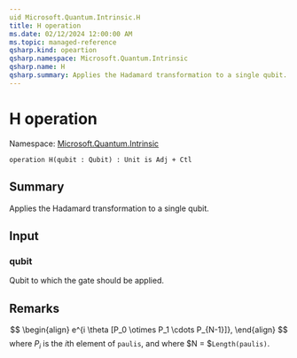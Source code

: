 ```yaml
---
uid Microsoft.Quantum.Intrinsic.H
title: H operation
ms.date: 02/12/2024 12:00:00 AM
ms.topic: managed-reference
qsharp.kind: opeartion
qsharp.namespace: Microsoft.Quantum.Intrinsic
qsharp.name: H
qsharp.summary: Applies the Hadamard transformation to a single qubit.
---
```


# H operation

Namespace: [Microsoft.Quantum.Intrinsic](xref:Microsoft.Quantum.Intrinsic)

```qsharp
operation H(qubit : Qubit) : Unit is Adj + Ctl
```

## Summary
Applies the Hadamard transformation to a single qubit.

## Input
### qubit
Qubit to which the gate should be applied.

## Remarks
$$
\begin{align}
    e^{i \theta [P_0 \otimes P_1 \cdots P_{N-1}]},
\end{align}
$$
where $P_i$ is the $i$th element of `paulis`, and where
$N = $`Length(paulis)`.
